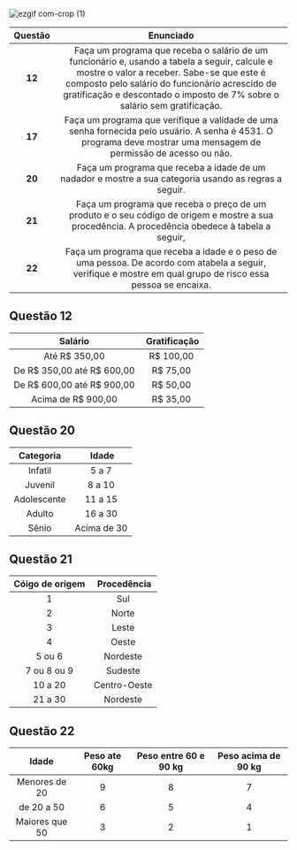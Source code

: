 ![ezgif com-crop (1)](https://user-images.githubusercontent.com/125037138/224166045-f6ca9177-da70-4b27-88c9-ba862a437f6d.jpg)

Questão| Enunciado  
:---------:|:------:
**12** | Faça um programa que receba o salário de um funcionário e, usando a tabela a seguir, calcule e mostre o valor a receber. Sabe-se que este é composto pelo salário do funcionário acrescido de gratificação e descontado o imposto de 7% sobre o salário sem gratificação.
**17** | Faça um programa que verifique a validade de uma senha fornecida pelo usuário. A senha é 4531. O programa deve mostrar uma mensagem de permissão de acesso ou não.
**20** | Faça um programa que receba a idade de um nadador e mostre a sua categoria usando as regras a seguir.
**21** | Faça um programa que receba o preço de um produto e o seu código de origem e mostre a sua procedência. A procedência obedece à tabela a seguir,
**22** | Faça um programa que receba a idade e o peso de uma pessoa. De acordo com atabela a seguir, verifique e mostre em qual grupo de risco essa pessoa se encaixa.

## Questão 12
Salário | Gratificação
:---------:|:------:
Até R$ 350,00 | R$ 100,00
De R$ 350,00 até R$ 600,00 | R$ 75,00
De R$ 600,00 até R$ 900,00 | R$ 50,00
Acima de R$ 900,00 | R$ 35,00

## Questão 20
Categoria | Idade
:---------:|:------:
Infatil | 5 a 7
Juvenil | 8 a 10
Adolescente | 11 a 15
Adulto | 16 a 30
Sênio | Acima de 30

## Questão 21
Cóigo de origem | Procedência 
:---------:|:------:
1 | Sul
2 | Norte
3 | Leste
4 | Oeste
5 ou 6 | Nordeste 
7 ou 8 ou 9 | Sudeste 
10 a 20 | Centro-Oeste
21 a 30 | Nordeste 

## Questão 22
Idade | Peso ate 60kg | Peso entre 60 e 90 kg | Peso acima de 90 kg
:---------:|:------:|:--------:|:------:
Menores de 20 | 9 | 8 | 7
de 20 a 50 | 6 | 5 | 4
Maiores que 50 | 3 | 2 | 1
